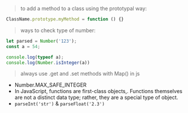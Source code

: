 > to add a method to a class using the prototypal way:
```js
ClassName.prototype.myMethod = function () {}
```
> ways to check type of number:
```js
let parsed = Number('123');
const a = 54;

console.log(typeof a);
console.log(Number.isInteger(a))
```
> always use .get and .set methods with Map() in js
- Number.MAX_SAFE_INTEGER
- In JavaScript, functions are first-class objects,. Functions themselves are not a distinct data type; rather, they are a special type of object.
- `parseInt('str')` & `parseFloat('2.3')`

